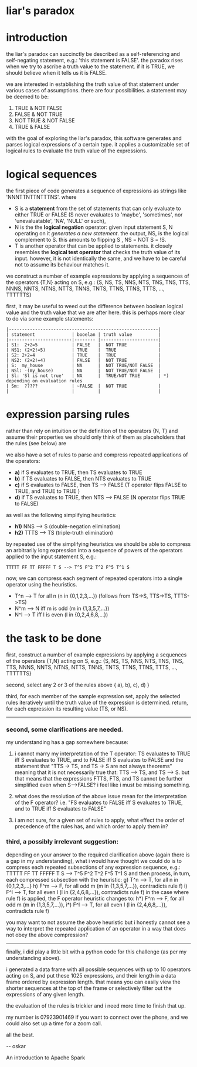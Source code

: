 liar's paradox
===
# introduction
the liar's paradox can succinctly be described as a self-referencing and self-negating statement, e.g.: 'this statement is FALSE'. the paradox rises when we try to ascribe a truth value to the statement. if it is TRUE, we should believe when it tells us it is FALSE. 

we are interested in establishing the truth value of that statement under various cases of assumptions. there are four possibilities. a statement may be deemed to be:

1. TRUE & NOT FALSE
2. FALSE & NOT TRUE
3. NOT TRUE & NOT FALSE
4. TRUE & FALSE

with the goal of exploring the liar's paradox, this software generates and parses logical expressions of a certain type. it applies a customizable set of logical rules to evaluate the truth value of the expressions.



# logical sequences
the first piece of code generates a sequence of expressions as strings like 'NNNTTNTTNTTTNS'. where

- S is a **statement** from the set of statements that can only evaluate to either TRUE or FALSE (S never evaluates to 'maybe', 'sometimes', nor 'unevaluatable', 'NA', 'NULL' or such),
- N is the the **logical negation** operator: given input statement S, N operating on it *generates a new statement*. the output, NS, is the logical complement to S. this amounts to flipping S , NS = NOT S = !S.
- T is another operator that can be applied to statements. it closely resembles the **logical test operator** that checks the truth value of its input. however, it is not identically the same, and we have to be careful not to assume its behaviour matches it.

we construct a number of example expressions by applying a sequences of the operators {T,N} acting on S, e.g.:
{S, NS, TS, NNS, NTS, TNS, TNS, TTS, NNNS, NNTS, NTNS, NTTS, TNNS, TNTS, TTNS, TTNS, TTTS, ..., TTTTTTS}


first, it may be useful to weed out the difference between boolean logical value and the truth value that we are after here. this is perhaps more clear to do via some example statements:

    |---------------------------------------------------------|
    | statement              | booelan | truth value          |
    |------------------------|-------- |----------------------|
    | S1:  2+2=5             | FALSE   |  NOT TRUE            |
    | NS1: (2+2!=5)          | TRUE    |  TRUE                |
    | S2: 2+2=4              | TRUE    |  TRUE                |
    | NS2: (2+2!=4)          | FALSE   |  NOT TRUE            |
    | S:  my_house           | NA      |  NOT TRUE/NOT FALSE  |
    | NSl: -(my_house)       | NA      |  NOT TRUE/NOT FALSE  |
    | Sl: 'Sl is not true'   | NA      |  TRUE/NOT TRUE       | *) depending on evaluation rules
    | Sm:  ?????             | ~FALSE  |  NOT TRUE            | 
    |                        |         |                      |



# expression parsing rules
rather than rely on intuition or the definition of the operators {N, T} and assume their properties we should only think of them as placeholders that the rules (see below) are

we also have a set of rules to parse and compress repeated applications of the operators:
- **a)** if  S evaluates to TRUE,  then  TS evaluates to TRUE
- **b)** if TS evaluates to FALSE, then NTS evaluates to TRUE
- **c)** if  S evaluates to FALSE, then  TS --> FALSE (T operator flips FALSE to TRUE,  and TRUE  to TRUE )
- **d)** if TS evaluates to TRUE,  then NTS --> FALSE (N operator flips TRUE  to FALSE)

as well as the following simplifying heuristics:
- **h1)**  NNS -->  S (double-negation elimination)
- **h2)** TTTS --> TS (triple-truth elimination)

by repeated use of the simplifying heuristics we should be able to compress an arbitrarily long expression into a sequence of powers of the operators applied to the input statement S, e.g.:

    TTTTT FF TT FFFFF T S --> T^5 F^2 T^2 F^5 T^1 S

now, we can compress each segment of repeated operators into a single operator using the heuristics.

- T^n --> T for all n (n in {0,1,2,3,...}) (follows from TS->S, TTS->TS, TTTS->TS)
- N^m --> N iff m is odd (m in {1,3,5,7,...})
- N^l --> T iff l is even (l in {0,2,4,6,8,...})


# the task to be done
first, construct a number of example expressions by applying a sequences of the operators {T,N} acting on S, e.g.:
{S, NS, TS, NNS, NTS, TNS, TNS, TTS, NNNS, NNTS, NTNS, NTTS, TNNS, TNTS, TTNS, TTNS, TTTS, ..., TTTTTTS}

second, select any 2 or 3 of the rules above { a), b), c), d) }

third, for each member of the sample expression set, apply the selected rules iteratively until the truth value of the expression is determined. return, for each expression its resulting value (TS, or NS).

---

### second, some clarifications are needed.

my understanding has a gap somewhere because:

1. i cannot marry my interpretation of the T operator:
   TS evaluates to TRUE  iff S evaluates to TRUE, and to FALSE iff S evaluates to FALSE
 and the statement that "TTS -> TS, and TS -> S are not always theorems" meaning that it is not necessarily true that:
   TTS --> TS, and TS --> S.
 but that means that the expressions FTTS, FTS, and TS cannot be further simplified even when S-->FALSE? i feel like i must be missing something.

2. what does the resolution of the above issue mean for the interpretation of the F operator? i.e.
   "FS evaluates to FALSE iff S evaluates to TRUE, and to TRUE  iff S evaluates to FALSE"

3. i am not sure, for a given set of rules to apply, what effect the order of precedence of the rules has, and which order to apply them in?


### third, a possibly irrelevant suggestion:
depending on your answer to the required clarification above (again there is a gap in my understanding), what i would have thought we could do is to compress each repeated subsections of any expression sequence, e.g.:
   TTTTT FF TT FFFFF T S --> T^5 F^2 T^2 F^5 T^1 S
and then process, in turn, each compressed subsection with the heuristic:
 g) T^n --> T, for all n in {0,1,2,3,...}
 h) F^m --> F, for all odd  m (m in {1,3,5,7,...}), contradicts rule f)
 i) F^l --> T, for all even l (l in {2,4,6,8,...}), contradicts rule f)
in the case where rule f) is applied, the F operator heuristic changes to:
 h*) F^m --> F, for all odd  m (m in {1,3,5,7,...}),
 i*) F^l --> T, for all even l (l in {2,4,6,8,...}), contradicts rule f)

you may want to not assume the above heuristic but i honestly cannot see a way to interpret the repeated application of an operator in a way that does not obey the above compression?

----

finally, i did play a little bit with a python code for this challenge (as per my understanding above).

i generated a data frame with all possible sequences with up to 10 operators acting on S, and put these 1025 expressions, and their length in a data frame ordered by expression length. that means you can easily view the shorter sequences at the top of the frame or selectively filter out the expressions of any given length.

the evaluation of the rules is trickier and i need more time to finish that up.

my number is 07923901469 if you want to connect over the phone, and we could also set up a time for a zoom call.

all the best.

--
oskar

An introduction to Apache Spark